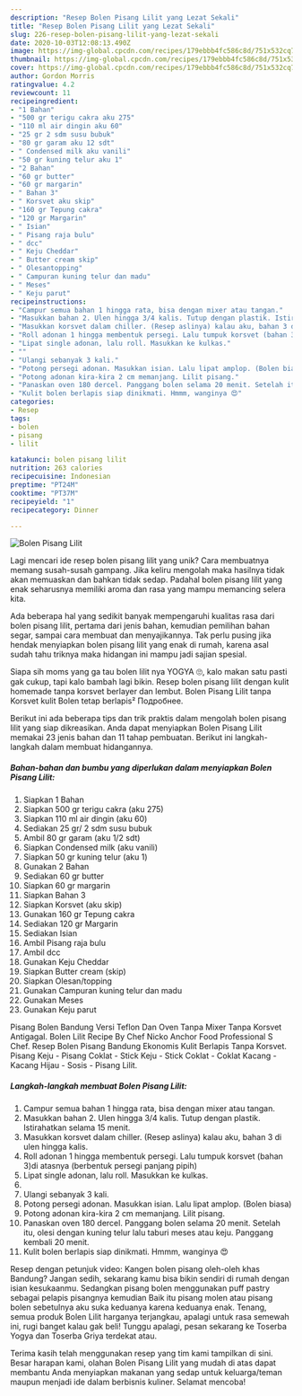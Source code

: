 ```yaml
---
description: "Resep Bolen Pisang Lilit yang Lezat Sekali"
title: "Resep Bolen Pisang Lilit yang Lezat Sekali"
slug: 226-resep-bolen-pisang-lilit-yang-lezat-sekali
date: 2020-10-03T12:08:13.490Z
image: https://img-global.cpcdn.com/recipes/179ebbb4fc586c8d/751x532cq70/bolen-pisang-lilit-foto-resep-utama.jpg
thumbnail: https://img-global.cpcdn.com/recipes/179ebbb4fc586c8d/751x532cq70/bolen-pisang-lilit-foto-resep-utama.jpg
cover: https://img-global.cpcdn.com/recipes/179ebbb4fc586c8d/751x532cq70/bolen-pisang-lilit-foto-resep-utama.jpg
author: Gordon Morris
ratingvalue: 4.2
reviewcount: 11
recipeingredient:
- "1 Bahan"
- "500 gr terigu cakra aku 275"
- "110 ml air dingin aku 60"
- "25 gr 2 sdm susu bubuk"
- "80 gr garam aku 12 sdt"
- " Condensed milk aku vanili"
- "50 gr kuning telur aku 1"
- "2 Bahan"
- "60 gr butter"
- "60 gr margarin"
- " Bahan 3"
- " Korsvet aku skip"
- "160 gr Tepung cakra"
- "120 gr Margarin"
- " Isian"
- " Pisang raja bulu"
- " dcc"
- " Keju Cheddar"
- " Butter cream skip"
- " Olesantopping"
- " Campuran kuning telur dan madu"
- " Meses"
- " Keju parut"
recipeinstructions:
- "Campur semua bahan 1 hingga rata, bisa dengan mixer atau tangan."
- "Masukkan bahan 2. Ulen hingga 3/4 kalis. Tutup dengan plastik. Istirahatkan selama 15 menit."
- "Masukkan korsvet dalam chiller. (Resep aslinya) kalau aku, bahan 3 di ulen hingga kalis."
- "Roll adonan 1 hingga membentuk persegi. Lalu tumpuk korsvet (bahan 3)di atasnya (berbentuk persegi panjang pipih)"
- "Lipat single adonan, lalu roll. Masukkan ke kulkas."
- ""
- "Ulangi sebanyak 3 kali."
- "Potong persegi adonan. Masukkan isian. Lalu lipat amplop. (Bolen biasa)"
- "Potong adonan kira-kira 2 cm memanjang. Lilit pisang."
- "Panaskan oven 180 dercel. Panggang bolen selama 20 menit. Setelah itu, olesi dengan kuning telur lalu taburi meses atau keju. Panggang kembali 20 menit."
- "Kulit bolen berlapis siap dinikmati. Hmmm, wanginya 😍"
categories:
- Resep
tags:
- bolen
- pisang
- lilit

katakunci: bolen pisang lilit 
nutrition: 263 calories
recipecuisine: Indonesian
preptime: "PT24M"
cooktime: "PT37M"
recipeyield: "1"
recipecategory: Dinner

---
```



![Bolen Pisang Lilit](https://img-global.cpcdn.com/recipes/179ebbb4fc586c8d/751x532cq70/bolen-pisang-lilit-foto-resep-utama.jpg)

Lagi mencari ide resep bolen pisang lilit yang unik? Cara membuatnya memang susah-susah gampang. Jika keliru mengolah maka hasilnya tidak akan memuaskan dan bahkan tidak sedap. Padahal bolen pisang lilit yang enak seharusnya memiliki aroma dan rasa yang mampu memancing selera kita.

Ada beberapa hal yang sedikit banyak mempengaruhi kualitas rasa dari bolen pisang lilit, pertama dari jenis bahan, kemudian pemilihan bahan segar, sampai cara membuat dan menyajikannya. Tak perlu pusing jika hendak menyiapkan bolen pisang lilit yang enak di rumah, karena asal sudah tahu triknya maka hidangan ini mampu jadi sajian spesial.

Siapa sih moms yang ga tau bolen lilit nya YOGYA 🙄, kalo makan satu pasti gak cukup, tapi kalo bambah lagi bikin. Resep bolen pisang lilit dengan kulit homemade tanpa korsvet berlayer dan lembut. Bolen Pisang Lilit tanpa Korsvet kulit Bolen tetap berlapis² Подробнее.


Berikut ini ada beberapa tips dan trik praktis dalam mengolah bolen pisang lilit yang siap dikreasikan. Anda dapat menyiapkan Bolen Pisang Lilit memakai 23 jenis bahan dan 11 tahap pembuatan. Berikut ini langkah-langkah dalam membuat hidangannya.

<!--inarticleads1-->

##### Bahan-bahan dan bumbu yang diperlukan dalam menyiapkan Bolen Pisang Lilit:

1. Siapkan 1 Bahan
1. Siapkan 500 gr terigu cakra (aku 275)
1. Siapkan 110 ml air dingin (aku 60)
1. Sediakan 25 gr/ 2 sdm susu bubuk
1. Ambil 80 gr garam (aku 1/2 sdt)
1. Siapkan  Condensed milk (aku vanili)
1. Siapkan 50 gr kuning telur (aku 1)
1. Gunakan 2 Bahan
1. Sediakan 60 gr butter
1. Siapkan 60 gr margarin
1. Siapkan  Bahan 3
1. Siapkan  Korsvet (aku skip)
1. Gunakan 160 gr Tepung cakra
1. Sediakan 120 gr Margarin
1. Sediakan  Isian
1. Ambil  Pisang raja bulu
1. Ambil  dcc
1. Gunakan  Keju Cheddar
1. Siapkan  Butter cream (skip)
1. Siapkan  Olesan/topping
1. Gunakan  Campuran kuning telur dan madu
1. Gunakan  Meses
1. Gunakan  Keju parut


Pisang Bolen Bandung Versi Teflon Dan Oven Tanpa Mixer Tanpa Korsvet Antigagal. Bolen Lilit Recipe By Chef Nicko Anchor Food Professional S Chef. Resep Bolen Pisang Bandung Ekonomis Kulit Berlapis Tanpa Korsvet. Pisang Keju - Pisang Coklat - Stick Keju - Stick Coklat - Coklat Kacang - Kacang Hijau - Sosis - Pisang Lilit. 

<!--inarticleads2-->

##### Langkah-langkah membuat Bolen Pisang Lilit:

1. Campur semua bahan 1 hingga rata, bisa dengan mixer atau tangan.
1. Masukkan bahan 2. Ulen hingga 3/4 kalis. Tutup dengan plastik. Istirahatkan selama 15 menit.
1. Masukkan korsvet dalam chiller. (Resep aslinya) kalau aku, bahan 3 di ulen hingga kalis.
1. Roll adonan 1 hingga membentuk persegi. Lalu tumpuk korsvet (bahan 3)di atasnya (berbentuk persegi panjang pipih)
1. Lipat single adonan, lalu roll. Masukkan ke kulkas.
1. 
1. Ulangi sebanyak 3 kali.
1. Potong persegi adonan. Masukkan isian. Lalu lipat amplop. (Bolen biasa)
1. Potong adonan kira-kira 2 cm memanjang. Lilit pisang.
1. Panaskan oven 180 dercel. Panggang bolen selama 20 menit. Setelah itu, olesi dengan kuning telur lalu taburi meses atau keju. Panggang kembali 20 menit.
1. Kulit bolen berlapis siap dinikmati. Hmmm, wanginya 😍


Resep dengan petunjuk video: Kangen bolen pisang oleh-oleh khas Bandung? Jangan sedih, sekarang kamu bisa bikin sendiri di rumah dengan isian kesukaanmu. Sedangkan pisang bolen menggunakan puff pastry sebagai pelapis pisangnya kemudian Baik itu pisang molen atau pisang bolen sebetulnya aku suka keduanya karena keduanya enak. Tenang, semua produk Bolen Lilit harganya terjangkau, apalagi untuk rasa semewah ini, rugi banget kalau gak beli! Tunggu apalagi, pesan sekarang ke Toserba Yogya dan Toserba Griya terdekat atau. 

Terima kasih telah menggunakan resep yang tim kami tampilkan di sini. Besar harapan kami, olahan Bolen Pisang Lilit yang mudah di atas dapat membantu Anda menyiapkan makanan yang sedap untuk keluarga/teman maupun menjadi ide dalam berbisnis kuliner. Selamat mencoba!
